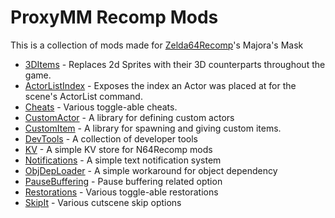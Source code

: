 # ProxyMM Recomp Mods
This is a collection of mods made for [Zelda64Recomp](https://github.com/Zelda64Recomp/Zelda64Recomp)'s Majora's Mask

- [3DItems](https://thunderstore.io/c/zelda-64-recompiled/p/ProxyMM/3DItems/) - Replaces 2d Sprites with their 3D counterparts throughout the game.
- [ActorListIndex](https://thunderstore.io/c/zelda-64-recompiled/p/ProxyMM/ActorListIndex/) - Exposes the index an Actor was placed at for the scene's ActorList command.
- [Cheats](https://thunderstore.io/c/zelda-64-recompiled/p/ProxyMM/Cheats/) - Various toggle-able cheats.
- [CustomActor](https://thunderstore.io/c/zelda-64-recompiled/p/ProxyMM/CustomActor/) - A library for defining custom actors
- [CustomItem](https://thunderstore.io/c/zelda-64-recompiled/p/ProxyMM/CustomItem/) - A library for spawning and giving custom items.
- [DevTools](https://thunderstore.io/c/zelda-64-recompiled/p/ProxyMM/DevTools/) - A collection of developer tools
- [KV](https://thunderstore.io/c/zelda-64-recompiled/p/ProxyMM/KV/) - A simple KV store for N64Recomp mods
- [Notifications](https://thunderstore.io/c/zelda-64-recompiled/p/ProxyMM/Notifications/) - A simple text notification system
- [ObjDepLoader](https://thunderstore.io/c/zelda-64-recompiled/p/ProxyMM/ObjDepLoader/) - A simple workaround for object dependency 
- [PauseBuffering](https://thunderstore.io/c/zelda-64-recompiled/p/ProxyMM/PauseBuffering/) - Pause buffering related option
- [Restorations](https://thunderstore.io/c/zelda-64-recompiled/p/ProxyMM/Restorations/) - Various toggle-able restorations
- [SkipIt](https://thunderstore.io/c/zelda-64-recompiled/p/ProxyMM/SkipIt/) - Various cutscene skip options
